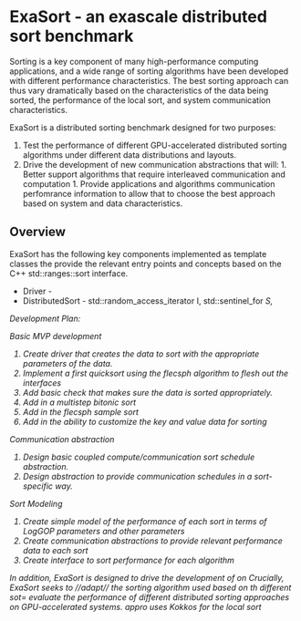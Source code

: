 # ExaSort - an exascale distributed sort benchmark

Sorting is a key component of many high-performance computing applications, and a wide range of sorting algorithms have been developed with different performance characteristics. The best sorting approach can thus vary dramatically based on the characteristics of the data being sorted, the performance of the local sort, and system communication characteristics. 

ExaSort is a distributed sorting benchmark designed for two purposes:
  1. Test the performance of different GPU-accelerated distributed sorting 
     algorithms under different data distributions and layouts. 
  1. Drive the development of new communication abstractions that will:
    1. Better support algorithms that require interleaved communication and computation
    1. Provide applications and algorithms communication perfomrance information to allow that to choose the best approach based on system and data characteristics.


## Overview 

ExaSort has the following key components implemented as template classes the provide the relevant entry points and concepts based on the C++ std::ranges::sort interface.
  * Driver - 
  * DistributedSort - 
std::random_access_iterator I, std::sentinel_for<I> S,

Development Plan:

Basic MVP development
  1. Create driver that creates the data to sort with the appropriate parameters of the data.
  2. Implement a first quicksort using the flecsph algorithm to flesh out the interfaces
  3. Add basic check that makes sure the data is sorted appropriately.
  4. Add in a multistep bitonic sort
  5. Add in the flecsph sample sort
  6. Add in the ability to customize the key and value data for sorting

Communication abstraction
  1. Design basic coupled compute/communication sort schedule abstraction.
  1. Design abstraction to provide communication schedules in a sort-specific way.

Sort Modeling
  1. Create simple model of the performance of each sort in terms of LogGOP parameters and other parameters
  1. Create communication abstractions to provide relevant performance data to each sort
  1. Create interface to sort performance for each algorithm 

In addition, ExaSort is designed to drive the development of  on  Crucially, ExaSort seeks to //adapt// the sorting algorithm used based on th different sot=  evaluate the performance of different distributed sorting approaches on GPU-accelerated systems. appro uses Kokkos for the local sort  
